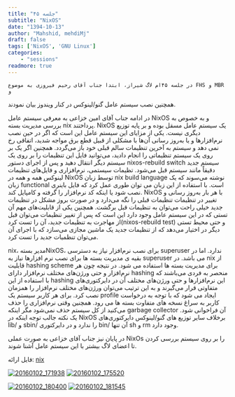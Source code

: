 ```yaml
---
title: "جلسه ۴۵"
subtitle: "NixOS"
date: "1394-10-13"
author: "Mahshid, mehdiMj"
draft: false
tags: ['NixOS', 'GNU Linux']
categories:
    - "sessions"
readmore: true
---
```

    در جلسه ۴۵ام لاگ شیراز، ابتدا جناب آقای رحیم فیروزی به موضوع FHS و MBR و
همچنین نصب سیستم عامل گنو/لینوکس در کنار ویندوز بیان نمودند.

در ادامه جناب آقای امین خزاعی به معرفی سیستم عامل NixOS و به خصوص به بررسی
مدیریت بسته nix پرداختند. NixOS یک سیستم عامل مسقل بوده و بر پایه توزیع دیگری
نیست. یکی از مزایای این سیستم عامل این است که اگر در حین نصب نرم‌افزارها و یا
به‌روز رسانی آن‌ها با مشکلی از قبیل قطع برق مواجه شدید، اتفاقی رخ نمی دهد و
سیستم به آخرین تنظیمات سالم قبلی خود باز می‌گردد. همچنین اگر یک بر روی یک
سیستم تنظیماتی را انجام دادید، می‌توانید فایل این تنظیمات را بر روی یک سیستم
دیگر انتقال دهید و پس از اجرای دستور nixos-rebuild switch سیستم جدید دقیقاً
مانند سیستم قبل می‌شود. تظیمات سیستمی، نرم‌افزاری و فایل‌های تنظیمات لینوکس
همه و همه در NixOS توسط زبان nix build language نوشته می‌سوند که یک زبان
functional است. با استفاده از این زبان می توان طوری عمل کرد که فایل باینری نصب
شود یا اینکه کد نرم‌افزار را گرفته و کامپایل کند. NixOS با هر بار به‌روز رسانی
و تغییر در تنظیمات تنظیمات قبلی را نگه می‌دارد و در صورت بروز مشکل در تنظیمات
جدید خیلی راحت می‌توان به تنظیمات قبل برگشت. همچنین یکی از قابلیت‌های مهم آن
تستی که در این سیستم عامل وجود دارد این است که پس از تغییر تنظیمات می‌توان قبل
از مهاجرت به تنظیمات جدید، آن را تست کرد(nixos-rebuild test) و حتی محیط تستی
دیگر در اختیار می‌دهد که از تنظیمات جدید یک ماشین مجازی می‌سازد که با اجرای آن
می‌توان تنظمیات جدید را تست کرد.

nix، مدیر بستهNixOS، برای نصب نرم‌افزار نیاز به دسترسی superuser ندارد. اما در
بقیه ی مدیریت بسته ها برای نصب نرم افزارها نیاز به superuser می باشد. در nix
از قابلیت hashing scheme برای مدیریت بسته ها استفاده می شود. در نتیجه چون هر
نرم‌افزار و حتی ورژن‌های مختلف نرم‌افزار دارای hashing منحصر به فردی می‌باشند
که با استفاده از این hashing این نرم‌افزارها و حتی ورژن‌های مختلف آن در
دایرکتوری‌های متفاوتی قرار می‌گیرند و به این ترتیب می‌توان ورژن‌های مختلف
نرم‌افزار را همزمان نصب کرد. برای هر کاربر سیستم یک profile ایجاد می شود که با
توجه به درخواست کاربر به سراغ نسخه های متفاوت بسته ها می رود. همچنین وقتی
نرم‌افزاری را حذف می‌کنید از کل سیستم حذف نمی‌شود مگر اینکه garbage collector
آن فراخوانی شود. یک نکته جالب توجه اینکه در NixOS برخلاف سایر توزیع های
گنو‌‌/لینوکس دایرکتوری‌های lib/ و sbin/ را ندارد و در دایرکتوری bin/ آن تنها
sh و rm وجود دارد.

در پایان نیز جناب آقای خزاعی به صورت عملی NixOs را بر روی سیستم بررسی کردن تا
اعضای لاگ بیشتر با این سیستم عامل آشنا شوند.

فایل ارائه: [nix](https://shirazlug.ir/wp-content/uploads/2016/01/nix.odp)

[![20160102_171938](../../img/9df4817c-fdbb-11e6-86dd-a088b4d860141488289293.2137632.jpg)](img/9df4817c-fdbb-11e6-86dd-a088b4d860141488289293.2137632.jpg)
[![20160102_175520](../../img/9df483a2-fdbb-11e6-86dd-a088b4d860141488289293.2138076.jpg)](img/9df483a2-fdbb-11e6-86dd-a088b4d860141488289293.2138076.jpg)

[![20160102_180400](../../img/9df48528-fdbb-11e6-86dd-a088b4d860141488289293.2138448.jpg)](img/9df48528-fdbb-11e6-86dd-a088b4d860141488289293.2138448.jpg)
[![20160102_181545](../../img/9df48686-fdbb-11e6-86dd-a088b4d860141488289293.213881.jpg)](img/9df48686-fdbb-11e6-86dd-a088b4d860141488289293.213881.jpg)
